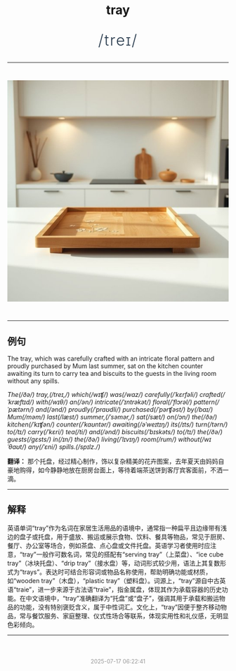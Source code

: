 <div align="center">

# tray

<div style="margin: 30px 0;">
<h1 style="font-size: 2.5em; font-weight: 300; letter-spacing: 2px; margin: 0; color: #2c3e50;">
/treɪ/
</h1>
</div>

</div>

---

<div align="center" style="margin: 40px 0;">

![tray](images/tray.png)

</div>

---

## 例句

The tray, which was carefully crafted with an intricate floral pattern and proudly purchased by Mum last summer, sat on the kitchen counter awaiting its turn to carry tea and biscuits to the guests in the living room without any spills.

*The(/ðə/) tray,(/treɪ,/) which(/wɪʧ/) was(/wɑz/) carefully(/ˈkɛrfəli/) crafted(/ˈkræftɪd/) with(/wɪθ/) an(/ən/) intricate(/ˈɪntrəkət/) floral(/ˈflɔrəl/) pattern(/ˈpætərn/) and(/ənd/) proudly(/ˈpraʊdli/) purchased(/ˈpərʧəst/) by(/baɪ/) Mum(/məm/) last(/læst/) summer,(/ˈsəmər,/) sat(/sæt/) on(/ɔn/) the(/ðə/) kitchen(/ˈkɪʧən/) counter(/ˈkaʊntər/) awaiting(/əˈweɪtɪŋ/) its(/ɪts/) turn(/tərn/) to(/tɪ/) carry(/ˈkɛri/) tea(/ti/) and(/ənd/) biscuits(/ˈbɪskəts/) to(/tɪ/) the(/ðə/) guests(/gɛsts/) in(/ɪn/) the(/ðə/) living(/ˈlɪvɪŋ/) room(/rum/) without(/wɪˈθaʊt/) any(/ˈɛni/) spills.(/spɪlz./)*

**翻译：** 那个托盘，经过精心制作，饰以复杂精美的花卉图案，去年夏天由妈妈自豪地购得，如今静静地放在厨房台面上，等待着端茶送饼到客厅宾客面前，不洒一滴。

---

## 解释

英语单词“tray”作为名词在家居生活用品的语境中，通常指一种扁平且边缘带有浅边的盘子或托盘，用于盛放、搬运或展示食物、饮料、餐具等物品，常见于厨房、餐厅、办公室等场合，例如茶盘、点心盘或文件托盘。英语学习者使用时应注意，“tray”一般作可数名词，常见的搭配有“serving tray”（上菜盘）、“ice cube tray”（冰块托盘）、“drip tray”（接水盘）等，动词形式较少用，语法上其复数形式为“trays”。表达时可结合形容词或物品名称使用，帮助明确功能或材质，如“wooden tray”（木盘），“plastic tray”（塑料盘）。词源上，“tray”源自中古英语“traie”，进一步来源于古法语“traïe”，指金属盘，体现其作为承载容器的历史功能。在中文语境中，“tray”准确翻译为“托盘”或“盘子”，强调其用于承载和搬运物品的功能，没有特别褒贬含义，属于中性词汇。文化上，“tray”因便于整齐移动物品，常与餐饮服务、家庭整理、仪式性场合等联系，体现实用性和礼仪感，无明显色彩倾向。


---

<div align="center" style="margin-top: 50px;">
<small style="color: #999; font-size: 0.9em;">2025-07-17 06:22:41</small>
</div>
